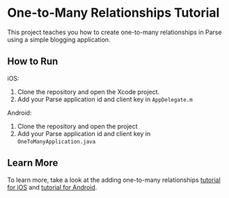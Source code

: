 One-to-Many Relationships Tutorial
==================================

This project teaches you how to create one-to-many relationships in Parse using a simple blogging application.

How to Run
----------

iOS:

1. Clone the repository and open the Xcode project.
2. Add your Parse application id and client key in `AppDelegate.m`

Android:

1. Clone the repository and open the project
2. Add your Parse application id and client key in `OneToManyApplication.java`

Learn More
----------

To learn more, take a look at the adding one-to-many relationships [tutorial for iOS](https://parse.com/tutorials/adding-one-to-many-relationships) and [tutorial for Android](https://www.parse.com/tutorials/one-to-many-relationships--2).
